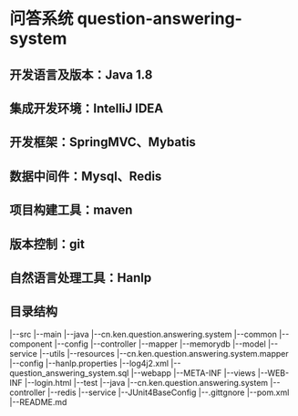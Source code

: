 # 问答系统 question-answering-system

## 开发语言及版本：Java 1.8
## 集成开发环境：IntelliJ IDEA
## 开发框架：SpringMVC、Mybatis
## 数据中间件：Mysql、Redis
## 项目构建工具：maven
## 版本控制：git
## 自然语言处理工具：Hanlp

## 目录结构

|--src
    |--main
        |--java
            |--cn.ken.question.answering.system
                |--common
                |--component
                |--config
                |--controller
                |--mapper
                |--memorydb
                |--model
                |--service
                |--utils
        |--resources
            |--cn.ken.question.answering.system.mapper
            |--config
            |--hanlp.properties
            |--log4j2.xml
            |--question_answering_system.sql
        |--webapp
            |--META-INF
            |--views
            |--WEB-INF
            |--login.html
    |--test
        |--java
            |--cn.ken.question.answering.system
                |--controller
                |--redis
                |--service
                |--JUnit4BaseConfig
    |--.gittgnore
    |--pom.xml
    |--README.md




